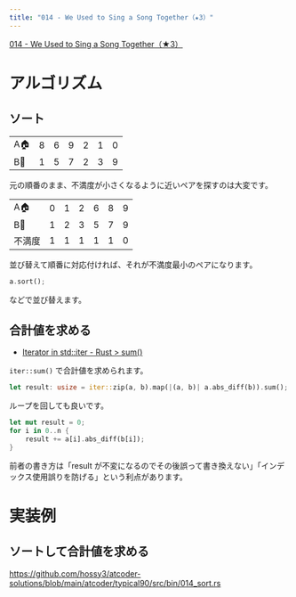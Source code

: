 ```yaml
---
title: "014 - We Used to Sing a Song Together（★3）"
---
```


[014 \- We Used to Sing a Song Together（★3）](https://atcoder.jp/contests/typical90/tasks/typical90_n)

# アルゴリズム

## ソート

||||||||
|---|---|---|---|---|---|---|
|A🏠|8|6|9|2|1|0|
|B🏫|1|5|7|2|3|9|

元の順番のまま、不満度が小さくなるように近いペアを探すのは大変です。

||||||||
|---|---|---|---|---|---|---|
|A🏠|0|1|2|6|8|9|
|B🏫|1|2|3|5|7|9|
|不満度|1|1|1|1|1|0|

並び替えて順番に対応付ければ、それが不満度最小のペアになります。

```rust
a.sort();
```

などで並び替えます。


## 合計値を求める

* [Iterator in std::iter \- Rust > sum()](https://doc.rust-lang.org/std/iter/trait.Iterator.html#method.sum)

`iter::sum()` で合計値を求められます。

```rust
let result: usize = iter::zip(a, b).map(|(a, b)| a.abs_diff(b)).sum();
```

ループを回しても良いです。

```rust
let mut result = 0;
for i in 0..n {
    result += a[i].abs_diff(b[i]);
}
```

前者の書き方は「result が不変になるのでその後誤って書き換えない」「インデックス使用誤りを防げる」という利点があります。


# 実装例

## ソートして合計値を求める
https://github.com/hossy3/atcoder-solutions/blob/main/atcoder/typical90/src/bin/014_sort.rs

